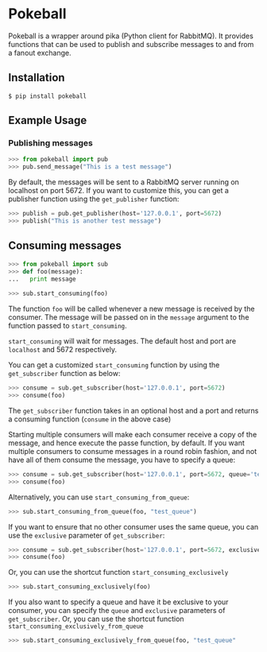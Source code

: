 # Pokeball
Pokeball is a wrapper around pika (Python client for RabbitMQ). It provides functions that can be used to publish and subscribe messages to and from a fanout exchange.

## Installation
```$ pip install pokeball```

## Example Usage
### Publishing messages
```python
>>> from pokeball import pub
>>> pub.send_message("This is a test message")

```
By default, the messages will be sent to a RabbitMQ server running on localhost on port 5672. If you want to customize this, you can get a publisher function using the ```get_publisher``` function:
```python
>>> publish = pub.get_publisher(host='127.0.0.1', port=5672)
>>> publish("This is another test message")
```

## Consuming messages
```python
>>> from pokeball import sub
>>> def foo(message):
...   print message
  
>>> sub.start_consuming(foo)

```
The function ```foo``` will be called whenever a new message is received by the consumer. The message will be passed on in the ```message``` argument to the function passed to ```start_consuming```.

```start_consuming``` will wait for messages. The default host and port are ```localhost``` and 5672 respectively.

You can get a customized ```start_consuming``` function by using the ```get_subscriber``` function as below:

```python
>>> consume = sub.get_subscriber(host='127.0.0.1', port=5672)
>>> consume(foo)

```
The ```get_subscriber``` function takes in an optional host and a port and returns a consuming function (```consume``` in the above case)


Starting multiple consumers will make each consumer receive a copy of the message, and hence execute the passe function, by default. If you want multiple consumers to consume messages in a round robin fashion, and not have all of them consume the message, you have to specify a queue:
```python
>>> consume = sub.get_subscriber(host='127.0.0.1', port=5672, queue='test_queue')
>>> consume(foo)

```
Alternatively, you can use ```start_consuming_from_queue```:
```python
>>> sub.start_consuming_from_queue(foo, "test_queue")

```

If you want to ensure that no other consumer uses the same queue, you can use the ```exclusive``` parameter of ```get_subscriber```:
```python
>>> consume = sub.get_subscriber(host='127.0.0.1', port=5672, exclusive=True)
>>> consume(foo)

```
Or, you can use the shortcut function ```start_consuming_exclusively```
```python
>>> sub.start_consuming_exclusively(foo)

```

If you also want to specify a queue and have it be exclusive to your consumer, you can specify the ```queue``` and ```exclusive``` parameters of ```get_subscriber```. Or, you can use the shortcut function ```start_consuming_exclusively_from_queue```

```python
>>> sub.start_consuming_exclusively_from_queue(foo, "test_queue"

```
